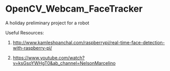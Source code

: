 # OpenCV_Webcam_FaceTracker
 A holiday preliminary project for a robot

Useful Resources:
1. http://www.kamleshpanchal.com/raspberrypi/real-time-face-detection-with-raspberry-pi/

2. https://www.youtube.com/watch?v=ksGsoYWHgT0&ab_channel=NelsonMarcelino